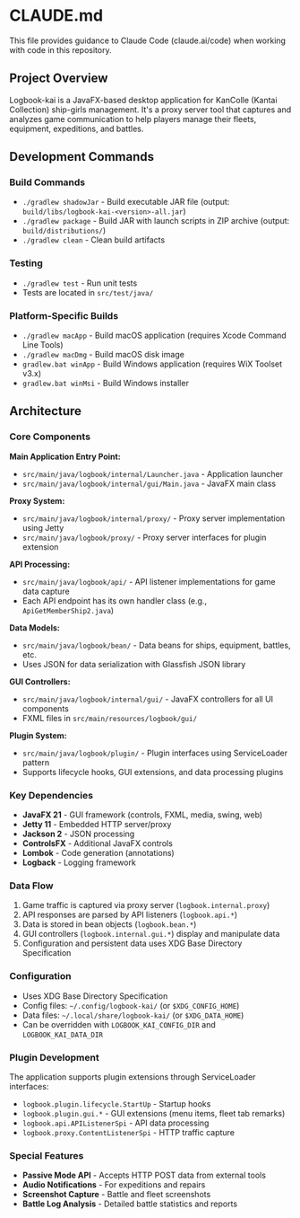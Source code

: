 # CLAUDE.md

This file provides guidance to Claude Code (claude.ai/code) when working with code in this repository.

## Project Overview

Logbook-kai is a JavaFX-based desktop application for KanColle (Kantai Collection) ship-girls management. It's a proxy server tool that captures and analyzes game communication to help players manage their fleets, equipment, expeditions, and battles.

## Development Commands

### Build Commands
- `./gradlew shadowJar` - Build executable JAR file (output: `build/libs/logbook-kai-<version>-all.jar`)
- `./gradlew package` - Build JAR with launch scripts in ZIP archive (output: `build/distributions/`)
- `./gradlew clean` - Clean build artifacts

### Testing
- `./gradlew test` - Run unit tests
- Tests are located in `src/test/java/`

### Platform-Specific Builds
- `./gradlew macApp` - Build macOS application (requires Xcode Command Line Tools)
- `./gradlew macDmg` - Build macOS disk image
- `gradlew.bat winApp` - Build Windows application (requires WiX Toolset v3.x)
- `gradlew.bat winMsi` - Build Windows installer

## Architecture

### Core Components

**Main Application Entry Point:**
- `src/main/java/logbook/internal/Launcher.java` - Application launcher
- `src/main/java/logbook/internal/gui/Main.java` - JavaFX main class

**Proxy System:**
- `src/main/java/logbook/internal/proxy/` - Proxy server implementation using Jetty
- `src/main/java/logbook/proxy/` - Proxy server interfaces for plugin extension

**API Processing:**
- `src/main/java/logbook/api/` - API listener implementations for game data capture
- Each API endpoint has its own handler class (e.g., `ApiGetMemberShip2.java`)

**Data Models:**
- `src/main/java/logbook/bean/` - Data beans for ships, equipment, battles, etc.
- Uses JSON for data serialization with Glassfish JSON library

**GUI Controllers:**
- `src/main/java/logbook/internal/gui/` - JavaFX controllers for all UI components
- FXML files in `src/main/resources/logbook/gui/`

**Plugin System:**
- `src/main/java/logbook/plugin/` - Plugin interfaces using ServiceLoader pattern
- Supports lifecycle hooks, GUI extensions, and data processing plugins

### Key Dependencies
- **JavaFX 21** - GUI framework (controls, FXML, media, swing, web)
- **Jetty 11** - Embedded HTTP server/proxy
- **Jackson 2** - JSON processing
- **ControlsFX** - Additional JavaFX controls
- **Lombok** - Code generation (annotations)
- **Logback** - Logging framework

### Data Flow
1. Game traffic is captured via proxy server (`logbook.internal.proxy`)
2. API responses are parsed by API listeners (`logbook.api.*`)
3. Data is stored in bean objects (`logbook.bean.*`)
4. GUI controllers (`logbook.internal.gui.*`) display and manipulate data
5. Configuration and persistent data uses XDG Base Directory Specification

### Configuration
- Uses XDG Base Directory Specification
- Config files: `~/.config/logbook-kai/` (or `$XDG_CONFIG_HOME`)
- Data files: `~/.local/share/logbook-kai/` (or `$XDG_DATA_HOME`)
- Can be overridden with `LOGBOOK_KAI_CONFIG_DIR` and `LOGBOOK_KAI_DATA_DIR`

### Plugin Development
The application supports plugin extensions through ServiceLoader interfaces:
- `logbook.plugin.lifecycle.StartUp` - Startup hooks
- `logbook.plugin.gui.*` - GUI extensions (menu items, fleet tab remarks)
- `logbook.api.APIListenerSpi` - API data processing
- `logbook.proxy.ContentListenerSpi` - HTTP traffic capture

### Special Features
- **Passive Mode API** - Accepts HTTP POST data from external tools
- **Audio Notifications** - For expeditions and repairs
- **Screenshot Capture** - Battle and fleet screenshots
- **Battle Log Analysis** - Detailed battle statistics and reports